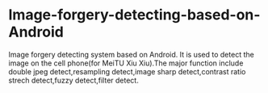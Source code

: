 # Image-forgery-detecting-based-on-Android
Image forgery detecting system based on Android. It is used to detect the image on the cell phone(for MeiTU Xiu Xiu).The major function  include double jpeg detect,resampling detect,image sharp detect,contrast ratio strech detect,fuzzy detect,filter detect.
